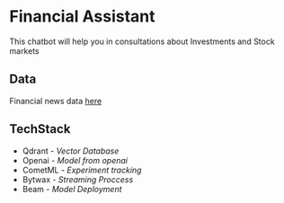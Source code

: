 # Financial Assistant
This chatbot will help you in consultations about Investments and Stock markets

## Data
Financial news data [here](https://eodhd.com/financial-apis/stock-market-financial-news-api/)


## TechStack
- Qdrant - *Vector Database*
- Openai - *Model from openai*
- CometML - *Experiment tracking*
- Bytwax - *Streaming Proccess*
- Beam - *Model Deployment*